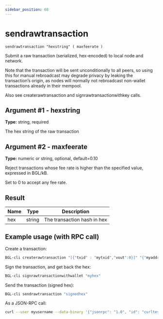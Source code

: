 ```yaml
---
sidebar_position: 68
---
```


# sendrawtransaction

`sendrawtransaction "hexstring" ( maxfeerate )`

Submit a raw transaction (serialized, hex-encoded) to local node and network.

Note that the transaction will be sent unconditionally to all peers, so using this for manual rebroadcast may degrade privacy by leaking the transaction’s origin, as nodes will normally not rebroadcast non-wallet transactions already in their mempool.

Also see createrawtransaction and signrawtransactionwithkey calls.

## Argument #1 - hexstring

**Type:** string, required

The hex string of the raw transaction

## Argument #2 - maxfeerate

**Type:** numeric or string, optional, default=0.10

Reject transactions whose fee rate is higher than the specified value, expressed in BGL/kB.

Set to 0 to accept any fee rate.

## Result

| Name | Type   | Description                 |
| ---- | ------ | --------------------------- |
| hex  | string | The transaction hash in hex |

## Example usage (with RPC call)

Create a transaction:

```sh
BGL-cli createrawtransaction "[{"txid" : "mytxid","vout":0}]" "{"myaddress":0.01}"
```
Sign the transaction, and get back the hex:

```sh
BGL-cli signrawtransactionwithwallet "myhex"
````

Send the transaction (signed hex):

```sh
BGL-cli sendrawtransaction "signedhex"
```

As a JSON-RPC call:

```sh
curl --user myusername --data-binary '{"jsonrpc": "1.0", "id": "curltest", "method": "sendrawtransaction", "params": ["signedhex"]}' -H 'content-type: text/plain;' http://127.0.0.1:8334/
```
